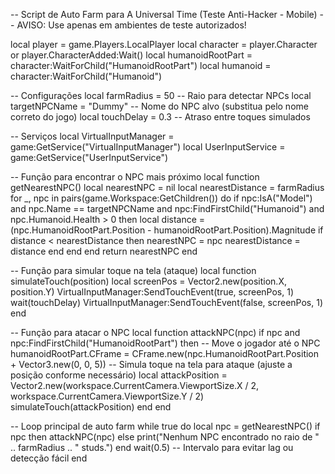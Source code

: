 -- Script de Auto Farm para A Universal Time (Teste Anti-Hacker - Mobile)
-- AVISO: Use apenas em ambientes de teste autorizados!

local player = game.Players.LocalPlayer
local character = player.Character or player.CharacterAdded:Wait()
local humanoidRootPart = character:WaitForChild("HumanoidRootPart")
local humanoid = character:WaitForChild("Humanoid")

-- Configurações
local farmRadius = 50 -- Raio para detectar NPCs
local targetNPCName = "Dummy" -- Nome do NPC alvo (substitua pelo nome correto do jogo)
local touchDelay = 0.3 -- Atraso entre toques simulados

-- Serviços
local VirtualInputManager = game:GetService("VirtualInputManager")
local UserInputService = game:GetService("UserInputService")

-- Função para encontrar o NPC mais próximo
local function getNearestNPC()
    local nearestNPC = nil
    local nearestDistance = farmRadius
    for _, npc in pairs(game.Workspace:GetChildren()) do
        if npc:IsA("Model") and npc.Name == targetNPCName and npc:FindFirstChild("Humanoid") and npc.Humanoid.Health > 0 then
            local distance = (npc.HumanoidRootPart.Position - humanoidRootPart.Position).Magnitude
            if distance < nearestDistance then
                nearestNPC = npc
                nearestDistance = distance
            end
        end
    end
    return nearestNPC
end

-- Função para simular toque na tela (ataque)
local function simulateTouch(position)
    local screenPos = Vector2.new(position.X, position.Y)
    VirtualInputManager:SendTouchEvent(true, screenPos, 1)
    wait(touchDelay)
    VirtualInputManager:SendTouchEvent(false, screenPos, 1)
end

-- Função para atacar o NPC
local function attackNPC(npc)
    if npc and npc:FindFirstChild("HumanoidRootPart") then
        -- Move o jogador até o NPC
        humanoidRootPart.CFrame = CFrame.new(npc.HumanoidRootPart.Position + Vector3.new(0, 0, 5))
        -- Simula toque na tela para ataque (ajuste a posição conforme necessário)
        local attackPosition = Vector2.new(workspace.CurrentCamera.ViewportSize.X / 2, workspace.CurrentCamera.ViewportSize.Y / 2)
        simulateTouch(attackPosition)
    end
end

-- Loop principal de auto farm
while true do
    local npc = getNearestNPC()
    if npc then
        attackNPC(npc)
    else
        print("Nenhum NPC encontrado no raio de " .. farmRadius .. " studs.")
    end
    wait(0.5) -- Intervalo para evitar lag ou detecção fácil
end
